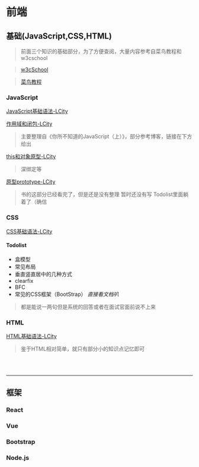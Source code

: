 # 前端

## 基础(JavaScript,CSS,HTML)

> 前面三个知识的基础部分，为了方便查阅，大量内容参考自菜鸟教程和w3cschool

> [w3cSchool](https://www.w3school.com.cn/js/js_date_formats.asp)

> [菜鸟教程](https://www.runoob.com/js/js-tutorial.html)

### JavaScript 

[JavaScript基础语法-LCity](./JavaScript/JavaScriptBase-LCity.md)

[作用域和闭包-LCity](./JavaScript/作用域和闭包-LCity.md)
> 主要整理自《你所不知道的JavaScript（上）》，部分参考博客，链接在下方给出

[this和对象原型-LCity](./JavaScript/this和对象原型-LCity.md)
> 深绑定等

[原型prototype-LCity](./JavaScript/原型prototype-LCity.md)
> 书的这部分已经看完了，但是还是没有整理
> 暂时还没有写 Todolist里面躺着了（确信


### CSS
[CSS基础语法-LCity](./CSS/CSSBase-LCity.md)

#### Todolist

- 盒模型
- 常见布局
- 垂直竖直居中的几种方式
- clearfix
- BFC
- 常见的CSS框架（BootStrap） *直接看文档叭*
> 都是能说一两句但是系统的回答或者在面试官面前说不上来

### HTML
[HTML基础语法-LCity](./HTML/HTML-LCity.md)
> 鉴于HTML相对简单，就只有部分小的知识点记忆即可

<br><br>
<hr>

## 框架
### React

### Vue

### Bootstrap

### Node.js
